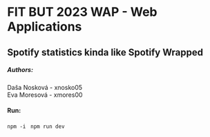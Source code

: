 # FIT BUT 2023 WAP - Web Applications
## Spotify statistics kinda like Spotify Wrapped

##### Authors:
Daša Nosková - xnosko05 <br />
Eva Moresová - xmores00 <br />

#### Run:
` npm -i `
` npm run dev`
